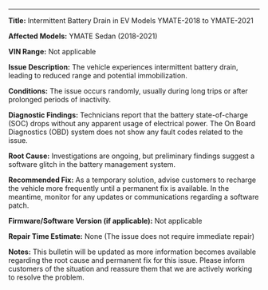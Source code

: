  ---

**Title:** Intermittent Battery Drain in EV Models YMATE-2018 to YMATE-2021

**Affected Models:** YMATE Sedan (2018-2021)

**VIN Range:** Not applicable

**Issue Description:** The vehicle experiences intermittent battery drain, leading to reduced range and potential immobilization.

**Conditions:** The issue occurs randomly, usually during long trips or after prolonged periods of inactivity.

**Diagnostic Findings:** Technicians report that the battery state-of-charge (SOC) drops without any apparent usage of electrical power. The On Board Diagnostics (OBD) system does not show any fault codes related to the issue.

**Root Cause:** Investigations are ongoing, but preliminary findings suggest a software glitch in the battery management system.

**Recommended Fix:** As a temporary solution, advise customers to recharge the vehicle more frequently until a permanent fix is available. In the meantime, monitor for any updates or communications regarding a software patch.

**Firmware/Software Version (if applicable):** Not applicable

**Repair Time Estimate:** None (The issue does not require immediate repair)

**Notes:** This bulletin will be updated as more information becomes available regarding the root cause and permanent fix for this issue. Please inform customers of the situation and reassure them that we are actively working to resolve the problem.